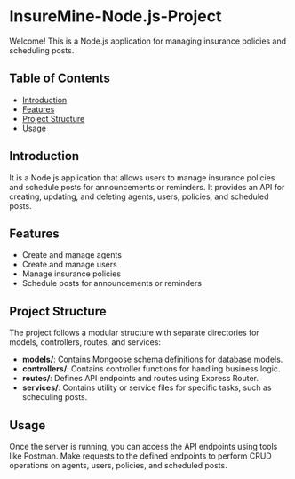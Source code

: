 # InsureMine-Node.js-Project
Welcome! This is a Node.js application for managing insurance policies and scheduling posts.

## Table of Contents

- [Introduction](#introduction)
- [Features](#features)
- [Project Structure](#project-structure)
- [Usage](#usage)

## Introduction

It is a Node.js application that allows users to manage insurance policies and schedule posts for announcements or reminders. It provides an API for creating, updating, and deleting agents, users, policies, and scheduled posts.

## Features

- Create and manage agents
- Create and manage users
- Manage insurance policies
- Schedule posts for announcements or reminders

## Project Structure

The project follows a modular structure with separate directories for models, controllers, routes, and services:

- **models/**: Contains Mongoose schema definitions for database models.
- **controllers/**: Contains controller functions for handling business logic.
- **routes/**: Defines API endpoints and routes using Express Router.
- **services/**: Contains utility or service files for specific tasks, such as scheduling posts.

## Usage
Once the server is running, you can access the API endpoints using tools like Postman. Make requests to the defined endpoints to perform CRUD operations on agents, users, policies, and scheduled posts.
